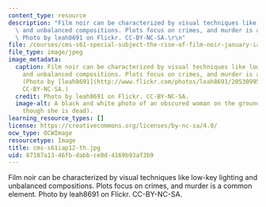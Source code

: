 ```yaml
---
content_type: resource
description: "Film noir can be characterized by visual techniques like low-key lighting\
  \ and unbalanced compositions. Plots focus on crimes, and murder is a common element.\
  \ Photo by leah8691 on Flickr. CC-BY-NC-SA.\r\n"
file: /courses/cms-s61-special-subject-the-rise-of-film-noir-january-iap-2012/87107a1346fbdabbce0d4169b93af3b9_cms-s61iap12-th.jpg
file_type: image/jpeg
image_metadata:
  caption: Film noir can be characterized by visual techniques like low-key lighting
    and unbalanced compositions. Plots focus on crimes, and murder is a common element.
    (Photo by [leah8691](http://www.flickr.com/photos/leah8691/2053099576) on Flickr.
    CC-BY-NC-SA.)
  credit: Photo by leah8691 on Flickr. CC-BY-NC-SA.
  image-alt: A black and white photo of an obscured woman on the ground (looking as
    though she is dead).
learning_resource_types: []
license: https://creativecommons.org/licenses/by-nc-sa/4.0/
ocw_type: OCWImage
resourcetype: Image
title: cms-s61iap12-th.jpg
uid: 87107a13-46fb-dabb-ce0d-4169b93af3b9
---
```

Film noir can be characterized by visual techniques like low-key lighting and unbalanced compositions. Plots focus on crimes, and murder is a common element. Photo by leah8691 on Flickr. CC-BY-NC-SA.
